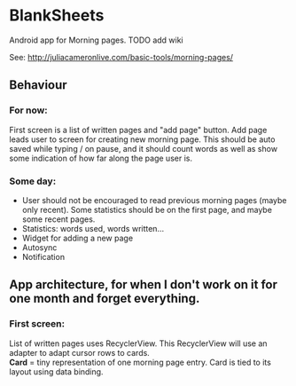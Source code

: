 # BlankSheets
Android app for Morning pages.
TODO add wiki

See: http://juliacameronlive.com/basic-tools/morning-pages/

## Behaviour

### For now:
First screen is a list of written pages and "add page" button.
Add page leads user to screen for creating new morning page. This should be auto saved while typing / on pause, and it should count words as well as show some indication of how far along the page user is.

### Some day:
- User should not be encouraged to read previous morning pages (maybe only recent).
Some statistics should be on the first page, and maybe some recent pages.
- Statistics: words used, words written...
- Widget for adding a new page
- Autosync
- Notification

## App architecture, for when I don't work on it for one month and forget everything.
### First screen:
List of written pages uses RecyclerView. This RecyclerView will use an adapter to adapt cursor rows to cards.<br/>
<b>Card</b> = tiny representation of one morning page entry.
Card is tied to its layout using data binding.
